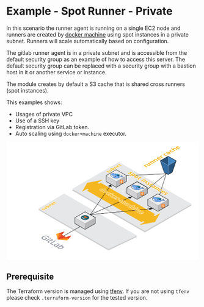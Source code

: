 # Example - Spot Runner - Private

In this scenario the runner agent is running on a single EC2 node and runners are created by [docker machine](https://docs.gitlab.com/runner/configuration/autoscale.html) using spot instances in a private subnet.
Runners will scale automatically based on configuration.

The gitlab runner agent is in a private subnet and is accessible from the default security group as an example of how to access this server.
The default security group can be replaced with a security group with a bastion host in it or another service or instance.

The module creates by default a S3 cache that is shared cross runners (spot instances).

This examples shows:
- Usages of private VPC
- Use of a SSH key
- Registration via GitLab token.
- Auto scaling using `docker+machine` executor.

![runners-default](https://github.com/npalm/assets/raw/master/images/terraform-aws-gitlab-runner/runner-default.png)


## Prerequisite

The Terraform version is managed using [tfenv](https://github.com/Zordrak/tfenv). If you are not using `tfenv` please check `.terraform-version` for the tested version.
